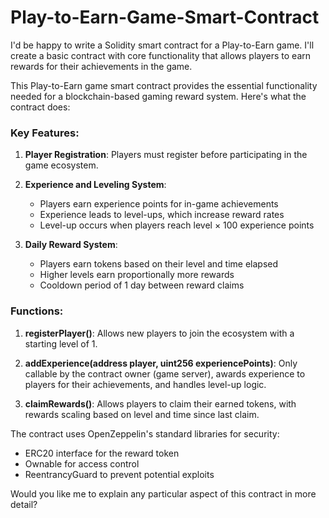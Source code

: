 # Play-to-Earn-Game-Smart-Contract
I'd be happy to write a Solidity smart contract for a Play-to-Earn game. I'll create a basic contract with core functionality that allows players to earn rewards for their achievements in the game.

This Play-to-Earn game smart contract provides the essential functionality needed for a blockchain-based gaming reward system. Here's what the contract does:

### Key Features:

1. **Player Registration**: Players must register before participating in the game ecosystem.

2. **Experience and Leveling System**: 
   - Players earn experience points for in-game achievements
   - Experience leads to level-ups, which increase reward rates
   - Level-up occurs when players reach level × 100 experience points

3. **Daily Reward System**:
   - Players earn tokens based on their level and time elapsed
   - Higher levels earn proportionally more rewards
   - Cooldown period of 1 day between reward claims

### Functions:

1. **registerPlayer()**: Allows new players to join the ecosystem with a starting level of 1.

2. **addExperience(address player, uint256 experiencePoints)**: Only callable by the contract owner (game server), awards experience to players for their achievements, and handles level-up logic.

3. **claimRewards()**: Allows players to claim their earned tokens, with rewards scaling based on level and time since last claim.

The contract uses OpenZeppelin's standard libraries for security:
- ERC20 interface for the reward token
- Ownable for access control
- ReentrancyGuard to prevent potential exploits

Would you like me to explain any particular aspect of this contract in more detail?
